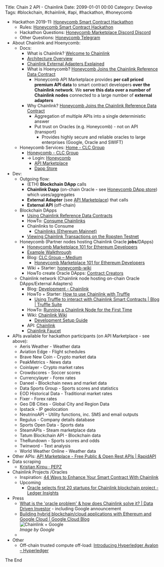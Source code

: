 Title:  Chain 2 API - Chainlink
Date: 2099-01-01 00:00
Category: Develop
Tags: #blockchain, #chainlink, #api, #hackathon, #honeycomb

* Hackathon 2019-11: [Honeycomb Smart Contract Hackathon](https://honeycomb.devpost.com/)
    * Rules: [Honeycomb Smart Contract Hackathon](https://honeycomb.devpost.com/rules)
    * Hackathon Questions: [Honeycomb Marketplace Discord Discord](https://discordapp.com/invite/NgKdSv4)
    * Other Questions: [Honeycomb Telegram](https://t.me/clcgio)
* About Chainlink and Hoenycomb:
    * Docs: 
        * What is Chainlink? [Welcome to Chainlink](https://docs.chain.link/docs)
        * [Architecture Overview](https://docs.chain.link/docs/architecture-overview)
        * [Chainlink External Adapters Explained](https://blog.chain.link/chainlink-external-adapters-explained/)
        * What is Hoenycomb? [Honeycomb Joins the Chainlink Reference Data Contract](https://medium.com/clc-group/honeycomb-joins-the-chainlink-reference-data-contract-45b873576010)
            * Honeycomb API Marketplace provides **per call priced premium API data** to smart contract developers **over the Chainlink network**. We **serve this data over a number of Chainlink nodes** connected to a large number of **external adapters** 
        * Why Chainlink? [Honeycomb Joins the Chainlink Reference Data Contract](https://medium.com/clc-group/honeycomb-joins-the-chainlink-reference-data-contract-45b873576010)  
            * Aggregation of multiple APIs into a single deterministic answer
            * Put trust on Oracles (e.g. Honeycomb) - not on API (transport)
                * Provides highly secure and reliable oracles to large enterprises (Google, Oracle and SWIFT)
    * Honeycomb Services: [Home - CLC Group](https://www.clcg.io/)
        * [Honeycomb - CLC Group](https://www.clcg.io/honeycomb/)
        * -> Login: [Honeycomb](https://honeycomb.market/)
            * [API Marketplace](https://developer.honeycomb.market/browse-apis)
            * [Dapp Store](https://honeycomb.market/dappstore)
* Dev:
    * Outgoing flow:
        * (ETH) **Blockchain DApp** calls 
        * **Chainlink Dapp** (on-chain Oracle - see [Honeycomb DApp store](https://honeycomb.market/dappstore)) which uses/aggregates  
        * **External Adapter** (see [API Marketplace](https://developer.honeycomb.market/browse-apis)) that calls
        * **External API** (off-chain)
    * Blockchain DApps
        * [Using Chainlink Reference Data Contracts](https://docs.chain.link/docs/using-chainlink-reference-contracts)
        * HowTo: [Consume Chainlinks](https://docs.chain.link/docs/contract-creators-overview)
        * Chainlinks to Consume
            * [Chainlinks (Ethereum Mainnet)](https://docs.chain.link/docs/chainlinks-ethereum-mainnet)
        * [Viewing Chainlink Transactions on the Ropsten Testnet](https://blog.chain.link/viewing-chainlink-transactions-on-the-ropsten-testnet/)
    * Honeycomb (Partner nodes hosting Chainlink Oracle **jobs**/DApps)
        * [Honeycomb Marketplace 101 for Ethereum Developers](https://medium.com/clc-group/honeycomb-marketplace-101-for-ethereum-developers-c7c63c2d3049)
        * [Example Walkthrough](https://docs.chain.link/docs/example-walkthrough)
        * Blog: [CLC Group – Medium](https://medium.com/clc-group)
            * [Honeycomb Marketplace 101 for Ethereum Developers](https://medium.com/clc-group/honeycomb-marketplace-101-for-ethereum-developers-c7c63c2d3049)
        * Wiki + Starter: [honeycomb-wiki](https://github.com/clc-group/honeycomb-wiki/wiki)
        * HowTo create Oracle DApps: [Contract Creators](https://docs.chain.link/docs/contract-creators)
    * Chainlink network (Chainlink node hosting on-chain Oracle DApps/External Adapters)
        * Blog: [Development - Chainlink](https://blog.chain.link/tag/development/)
        * HowTo + Starter: [How to use Chainlink with Truffle](https://blog.chain.link/how-to-use-chainlink-with-truffle-2/)
            * [Using Truffle to interact with Chainlink Smart Contracts | Blog | Truffle Suite](https://www.trufflesuite.com/blog/using-truffle-to-interact-with-chainlink-smart-contracts)
        * HowTo: [Running a Chainlink Node for the First Time](https://blog.chain.link/running-a-chainlink-node-for-the-first-time/)
        * Wiki: [Chainlink Wiki](https://github.com/smartcontractkit/chainlink/wiki)
            * [Development Setup Guide](https://github.com/smartcontractkit/chainlink/wiki/Development-Setup-Guide)
        * API: [Chainlink](https://docs.chain.link/reference)
        * [Chainlink Faucet](https://ropsten.chain.link/)
* APIs available for hackathon participants (on API Marketplace - see above): 
    * Aeris Weather - Weather data
    * Aviation Edge - Flight schedules 
    * Brave New Coin - Crypto market data
    * PeakMetrics - News data
    * Coinlayer - Crypto market rates
    * Crowdscores - Soccer scores
    * Currencylayer - Forex rates
    * Daneel - Blockchain news and market data 
    * Data Sports Group - Sports scores and statistics 
    * EOD Historical Data - Traditional market rates
    * Fixer - Forex rates
    * Geo DB Cities - Global City and Region Data
    * Ipstack - IP geolocation
    * NeutrinoAPI - Utility functions, inc. SMS and email outputs
    * Regulus - Company details database
    * Sports Open Data - Sports data
    * SteamAPIs - Steam marketplace data
    * Tatum Blockchain API - Blockchain data
    * TheRundown - Sports scores and odds
    * Twinword - Text analysis
    * World Weather Online - Weather data
* Other APIs: [API Marketplace - Free Public &amp; Open Rest APIs | RapidAPI](https://rapidapi.com/)
* Data scraping
    * [Kristjan Kirpu · PEPZ](https://pepzwee.com/)
* Chainlink Projects /Oracles
    * Inspiration: [44 Ways to Enhance Your Smart Contract With Chainlink](https://blog.chain.link/44-ways-to-enhance-your-smart-contract-with-chainlink/)
    * Upcoming
        * [Oracle selects first 20 startups for Chainlink blockchain project - Ledger Insights](https://www.ledgerinsights.com/oracle-selects-startups-chainlink-project/)
* Press
    * [What is the &#039;oracle problem&#039; &amp; how does Chainlink solve it? | Data Driven Investor](https://www.datadriveninvestor.com/2019/06/15/what-is-the-oracle-problem-how-does-chainlink-solve-it/) - including Google announcement
    * [Building hybrid blockchain/cloud applications with Ethereum and Google Cloud | Google Cloud Blog](https://cloud.google.com/blog/products/data-analytics/building-hybrid-blockchain-cloud-applications-with-ethereum-and-google-cloud)  
    ![Chainlink + Google](https://storage.googleapis.com/gweb-cloudblog-publish/images/Untitled_6.max-1600x1600.png)  
    _Image by Google_
    * 
* Other
    * Off-chain trusted compute off-load: [Introducing Hyperledger Avalon &ndash; Hyperledger](https://www.hyperledger.org/blog/2019/10/03/introducing-hyperledger-avalon)

The End
